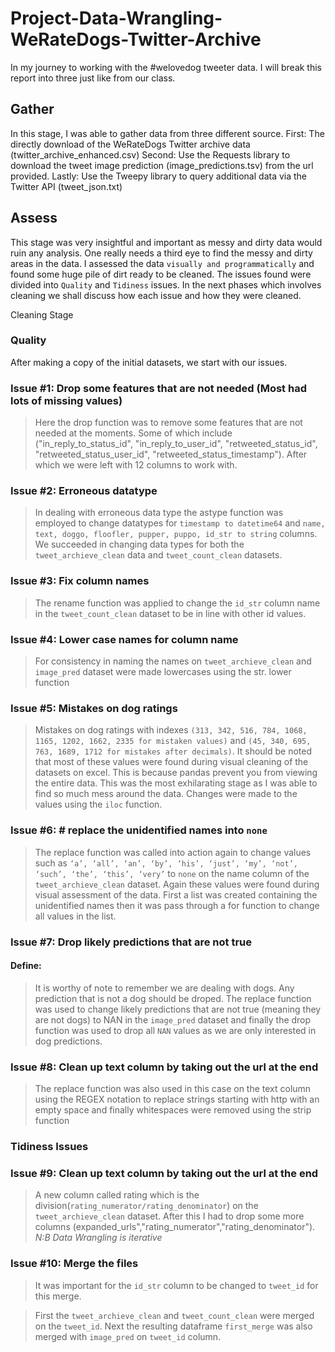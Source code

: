 # Project-Data-Wrangling-WeRateDogs-Twitter-Archive
In my journey to working with the #welovedog tweeter data. I will break this report into three just like from our class.
## Gather
In this stage, I was able to gather data from three different source.
First: The directly download of the WeRateDogs Twitter archive data (twitter_archive_enhanced.csv)
Second: Use the Requests library to download the tweet image prediction (image_predictions.tsv) from the url provided.
Lastly: Use the Tweepy library to query additional data via the Twitter API (tweet_json.txt)
## Assess
This stage was very insightful and important as messy and dirty data would ruin any analysis. One really needs a third eye to find the messy and dirty areas in the data. I assessed the data `visually and programmatically` and found some huge pile of dirt ready to be cleaned.
The issues found were divided into `Quality` and `Tidiness` issues. In the next phases which involves cleaning we shall discuss how each issue and how they were cleaned.

Cleaning Stage
### Quality
After making a copy of the initial datasets, we start with our issues.
### Issue #1: Drop some features that are not needed (Most had lots of missing values)
> Here the drop function was to remove some features that are not needed at the moments. Some of which include ("in_reply_to_status_id", "in_reply_to_user_id", "retweeted_status_id", "retweeted_status_user_id", "retweeted_status_timestamp"). After which we were left with 12 columns to work with.

### Issue #2: Erroneous datatype
> In dealing with erroneous data type the astype function was employed to change datatypes for `timestamp to datetime64` and `name, text, doggo, floofler, pupper, puppo, id_str to string` columns. We succeeded in changing data types for both the `tweet_archieve_clean` data and `tweet_count_clean` datasets.
### Issue #3: Fix column names
> The rename function was applied to change the `id_str` column name in the `tweet_count_clean` dataset to be in line with other id values.
### Issue #4: Lower case names for column name
> For consistency in naming the names on `tweet_archieve_clean` and `image_pred` dataset were made lowercases using the str. lower function

### Issue #5: Mistakes on dog ratings
> Mistakes on dog ratings with indexes `(313, 342, 516, 784, 1068, 1165, 1202, 1662, 2335 for mistaken values)` and `(45, 340, 695, 763, 1689, 1712 for mistakes after decimals)`. It should be noted that most of these values were found during visual cleaning of the datasets on excel. This is because pandas prevent you from viewing the entire data. This was the most exhilarating stage as I was able to find so much mess around the data. Changes were made to the values using the `iloc` function.

### Issue #6: # replace the unidentified names into `none`
> The replace function was called into action again to change values such as `‘a’, ‘all’, ‘an’, ‘by’, ‘his’, ‘just’, ‘my’, ‘not’, ‘such’, ‘the’, ‘this’, ‘very’` to `none` on the name column of the `tweet_archieve_clean` dataset. Again these values were found during visual assessment of the data.
> First a list was created containing the unidentified names then it was pass through a for function to change all values in the list.

### Issue #7: Drop likely predictions that are not true
#### Define:
> It is worthy of note to remember we are dealing with dogs. Any prediction that is not a dog should be droped. The replace function was used to change likely predictions that are not true (meaning they are not dogs) to NAN in the `image_pred` dataset and finally the drop function was used to drop all `NAN` values as we are only interested in dog predictions.
### Issue #8: Clean up text column by taking out the url at the end
> The replace function was also used in this case on the text column using the REGEX notation to replace strings starting with http with an empty space and finally whitespaces were removed using the strip function

### Tidiness Issues
### Issue #9: Clean up text column by taking out the url at the end
>  A new column called rating which is the division(`rating_numerator/rating_denominator`) on the `tweet_archieve_clean` dataset. After this I had to drop some more columns (expanded_urls","rating_numerator","rating_denominator").
*N:B Data Wrangling is iterative*

### Issue #10: Merge the files
> It was important for the `id_str` column to be changed to `tweet_id` for this merge.

> First the `tweet_archieve_clean` and `tweet_count_clean` were merged on the `tweet_id`. Next the resulting dataframe `first_merge` was also merged with `image_pred` on `tweet_id` column.
